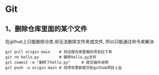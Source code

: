 # Git

## 1、删除仓库里面的某个文件

在github上只能删除仓库,却无法删除文件夹或文件, 所以只能通过命令来解决

```
git pull origin main	# 将远程仓库里面的项目拉下来
git rm hello.py			# 删除hello.py文件
git commit -m "删除了hello.py"		# 提交操作说明
git push -u origin main	# 将项目更新提交到github项目上去
```

